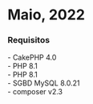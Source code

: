 # Maio, 2022

<h3>Requisitos</h3>
     - CakePHP 4.0<br>
     - PHP 8.1<br>
     - PHP 8.1<br>
     - SGBD MySQL 8.0.21<br>
     - composer v2.3<br>
